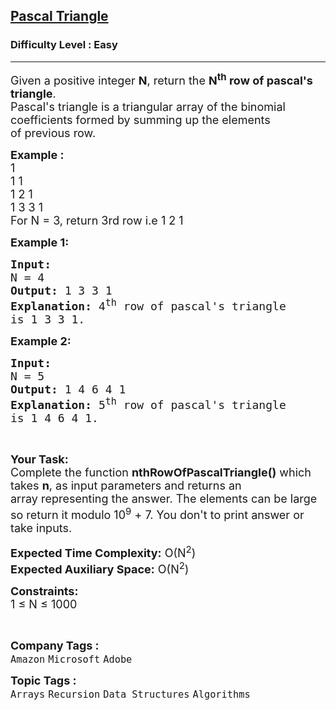 <h2><a href="https://practice.geeksforgeeks.org/problems/pascal-triangle0652/1?page=3&difficulty[]=0&category[]=Arrays&category[]=Strings&sortBy=submissions">Pascal Triangle</a></h2><h3>Difficulty Level : Easy</h3><hr><div class="problems_problem_content__Xm_eO"><p><span style="font-size: 18px;">Given a positive integer <strong>N</strong>, return the <strong>N<sup>th</sup> row&nbsp;of pascal's triangle</strong>.<br>Pascal's triangle is a triangular&nbsp;array of the binomial coefficients&nbsp;formed by summing up the elements of&nbsp;previous row.</span></p>
<p><span style="font-size: 18px;"><strong>Example :</strong><br>1<br>1 1<br>1 2 1<br>1 3 3 1<br>For N = 3, return 3rd row i.e 1 2 1</span></p>
<p><span style="font-size: 18px;"><strong>Example 1:</strong></span></p>
<pre><span style="font-size: 18px;"><strong>Input:
</strong>N = 4
<strong>Output:</strong> 1 3 3 1
<strong>Explanation:</strong> 4<sup>th</sup>&nbsp;row of pascal's triangle
is 1 3 3 1.
</span></pre>
<p><span style="font-size: 18px;"><strong>Example 2:</strong></span></p>
<pre><span style="font-size: 18px;"><strong>Input:
</strong>N = 5
<strong>Output:</strong> 1 4 6 4 1
<strong>Explanation:</strong>&nbsp;5<sup>th</sup>&nbsp;row of pascal's triangle
is 1 4 6 4 1.</span></pre>
<p>&nbsp;</p>
<p><span style="font-size: 18px;"><strong>Your Task:</strong><br>Complete the function <strong>nthRowOfPascalTriangle()</strong>&nbsp;which takes <strong>n</strong>,&nbsp;as input parameters&nbsp;and returns an array&nbsp;representing the answer.&nbsp;The elements can be large so return&nbsp;it modulo 10<sup>9</sup>&nbsp;+ 7. You don't to print answer or take inputs.</span></p>
<p><span style="font-size: 18px;"><strong>Expected Time Complexity:</strong>&nbsp;O(N<sup>2</sup>)<br><strong>Expected Auxiliary Space:</strong>&nbsp;O(N<sup>2</sup>)</span></p>
<p><span style="font-size: 18px;"><strong>Constraints:</strong><br>1 ≤ N ≤ 1000</span></p>
<p>&nbsp;</p></div><p><span style=font-size:18px><strong>Company Tags : </strong><br><code>Amazon</code>&nbsp;<code>Microsoft</code>&nbsp;<code>Adobe</code>&nbsp;<br><p><span style=font-size:18px><strong>Topic Tags : </strong><br><code>Arrays</code>&nbsp;<code>Recursion</code>&nbsp;<code>Data Structures</code>&nbsp;<code>Algorithms</code>&nbsp;